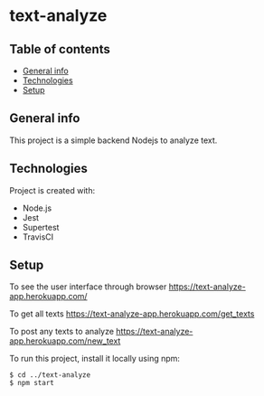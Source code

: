 # text-analyze
## Table of contents
* [General info](#general-info)
* [Technologies](#technologies)
* [Setup](#setup)

## General info
This project is a simple backend Nodejs to analyze text.

## Technologies
Project is created with:
* Node.js
* Jest
* Supertest
* TravisCI 

## Setup
To see the user interface through browser https://text-analyze-app.herokuapp.com/

To get all texts https://text-analyze-app.herokuapp.com/get_texts

To post any texts to analyze https://text-analyze-app.herokuapp.com/new_text

To run this project, install it locally using npm:

```
$ cd ../text-analyze
$ npm start
